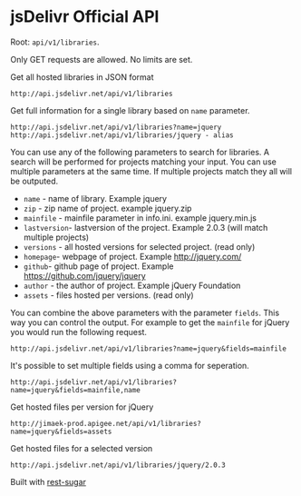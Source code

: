 # jsDelivr Official API


Root: `api/v1/libraries`. 

Only GET requests are allowed. No limits are set.


Get all hosted libraries in JSON format

```
http://api.jsdelivr.net/api/v1/libraries
```


Get full information for a single library based on `name` parameter.

```
http://api.jsdelivr.net/api/v1/libraries?name=jquery
http://api.jsdelivr.net/api/v1/libraries/jquery - alias
```

You can use any of the following parameters to search for libraries. A search will be performed for projects matching your input. You can use multiple parameters at the same time. If multiple projects match they all will be outputed.

* `name` - name of library. Example jquery
* `zip` - zip name of project. example jquery.zip
* `mainfile` - mainfile parameter in info.ini. example jquery.min.js
* `lastversion`- lastversion of the project. Example 2.0.3 (will match multiple projects)
* `versions` -  all hosted versions for selected project. (read only)
* `homepage`- webpage of project. Example http://jquery.com/
* `github`- github page of project. Example https://github.com/jquery/jquery
* `author` - the author of project. Example jQuery Foundation
* `assets` - files hosted per versions. (read only)


You can combine the above parameters with the parameter `fields`. This way you can control the output. For example to get the `mainfile` for jQuery you would run the following request.

```
http://api.jsdelivr.net/api/v1/libraries?name=jquery&fields=mainfile
```


It's possible to set multiple fields using a comma for seperation.

```
http://api.jsdelivr.net/api/v1/libraries?name=jquery&fields=mainfile,name
```

Get hosted files per version for jQuery
```
http://jimaek-prod.apigee.net/api/v1/libraries?name=jquery&fields=assets
```

Get hosted files for a selected version
```
http://api.jsdelivr.net/api/v1/libraries/jquery/2.0.3
```


Built with [rest-sugar](https://github.com/bebraw/rest-sugar)

